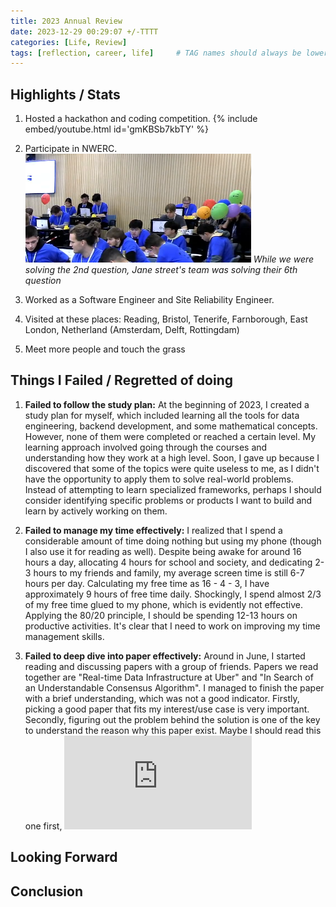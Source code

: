 ```yaml
---
title: 2023 Annual Review
date: 2023-12-29 00:29:07 +/-TTTT
categories: [Life, Review]
tags: [reflection, career, life]     # TAG names should always be lowercase
---
```


## Highlights / Stats
1. Hosted a hackathon and coding competition.
{% include embed/youtube.html id='gmKBSb7kbTY' %}

2. Participate in NWERC.  
![img-nwerc](/assets/articles/nwerc2.png)
_While we were solving the 2nd question, Jane street's team was solving their 6th question_

3. Worked as a Software Engineer and Site Reliability Engineer.
4. Visited at these places: Reading, Bristol, Tenerife, Farnborough, East London, Netherland (Amsterdam, Delft, Rottingdam)
5. Meet more people and touch the grass 

## Things I Failed / Regretted of doing
1. **Failed to follow the study plan:** At the beginning of 2023, I created a study plan for myself, which included learning all the tools for data engineering, backend development, and some mathematical concepts. 
However, none of them were completed or reached a certain level. My learning approach involved going through the courses and understanding how they work at a high level.
Soon, I gave up because I discovered that some of the topics were quite useless to me, as I didn't have the opportunity to apply them to solve real-world problems. 
Instead of attempting to learn specialized frameworks, perhaps I should consider identifying specific problems or products I want to build and learn by actively working on them.

2. **Failed to manage my time effectively:** I realized that I spend a considerable amount of time doing nothing but using my phone (though I also use it for reading as well). Despite being awake for around 16 hours a day, allocating 4 hours for school and society, and dedicating 2-3 hours to my friends and family, my average screen time is still 6-7 hours per day. Calculating my free time as 16 - 4 - 3, I have approximately 9 hours of free time daily. Shockingly, I spend almost 2/3 of my free time glued to my phone, which is evidently not effective. Applying the 80/20 principle, I should be spending 12-13 hours on productive activities. It's clear that I need to work on improving my time management skills.

3. **Failed to deep dive into paper effectively:** Around in June, I started reading and discussing papers with a group of friends. Papers we read together are "Real-time Data Infrastructure at Uber" and "In Search of an Understandable Consensus Algorithm". I managed to finish the paper with a brief understanding, which was not a good indicator. Firstly, picking a good paper that fits my interest/use case is very important. Secondly, figuring out the problem behind the solution is one of the key to understand the reason why this paper exist. Maybe I should read this one first, ![How to Read Paper](https://web.stanford.edu/class/ee384m/Handouts/HowtoReadPaper.pdf)


## Looking Forward

## Conclusion
